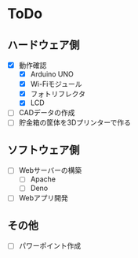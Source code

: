 # ToDo

## ハードウェア側
- [x] 動作確認
    - [x] Arduino UNO
    - [x] Wi-Fiモジュール
    - [x] フォトリフレクタ
    - [x] LCD
- [ ] CADデータの作成
- [ ] 貯金箱の筐体を3Dプリンターで作る

## ソフトウェア側
- [ ] Webサーバーの構築
    - [ ] Apache
    - [ ] Deno
- [ ] Webアプリ開発

## その他
- [ ] パワーポイント作成

